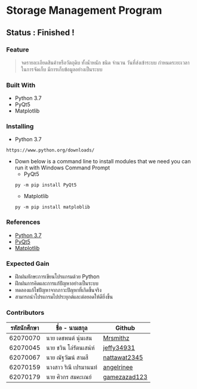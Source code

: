 # Storage Management Program
## Status : Finished !

### Feature
> จดรายละเอียดสินค้าหรือวัตถุดิบ ทั้งน้ำหนัก ชนิด จำนวน วันที่ส่งเข้าระบบ กำหนดระยะเวลาในการจัดเก็บ มีการเก็บข้อมูลอย่างเป็นระบบ

### Built With
 - Python 3.7
 - PyQt5
 - Matplotlib
### Installing
 - Python 3.7
 ```
 https://www.python.org/downloads/
 ```
 - Down below is a command line to install modules that we need you can run it with Windows Command Prompt
   - PyQt5
    ```
    py -m pip install PyQt5
    ```
   - Matplotlib
    ```
    py -m pip install matploblib
    ```
### References
 - [Python 3.7](https://docs.python.org/3.7/)
 - [PyQt5](https://www.riverbankcomputing.com/static/Docs/PyQt5/)
 - [Matplotlib](https://matplotlib.org/contents.html)
### Expected Gain
 - ฝึกฝนทักษะการเขียนโปรแกรมด้วย Python
 - ฝึกฝนการคิดและการแก้ปัญหาอย่างเป็นระบบ
 - ทดลองแก้ไขปัญหาจากภาวะปัญหาที่เกิดขึ้นจริง
 - สามารถนำโปรแกรมไปประยุกต์และต่อยอดให้ดียิ่งขึ้น

### Contributors
|รหัสนักศึกษา| ชื่อ - นามสกุล | Github |
| -- | -- | -- |
| 62070070 | นาย เดชพนต์ นุ่นเสน | [Mrsmithz](https://github.com/Mrsmihz)
| 62070045 | นาย ชวิน โล่รัตนเสน่ห์ | [jeffy34931](https://github.com/jeffy34931)
| 62070067 | นาย ณัฐวัฒน์ สามสี | [nattawat2345](https://github.com/nattawat2345)
| 62070159 | นางสาว ริณี เปรมานนท์ | [angelrinee](https://github.com/angelrinee)
| 62070179 | นาย ศิวกร สมคะเณย์ | [gamezazad123](https://github.com/gamezazad123) 
